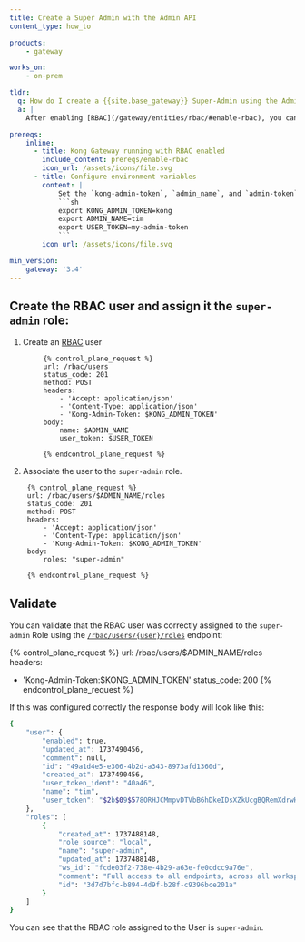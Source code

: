 ```yaml
---
title: Create a Super Admin with the Admin API
content_type: how_to

products:
    - gateway

works_on:
    - on-prem

tldr: 
  q: How do I create a {{site.base_gateway}} Super-Admin using the Admin API
  a: |
    After enabling [RBAC](/gateway/entities/rbac/#enable-rbac), you can create a Super-Admin user by issuing a `POST` request to the [`/rbac/users/`](/api/gateway/admin-ee/#/operations/post-rbac-users) endpoint. Then associate the user to the `super-admin` role.

prereqs:
    inline:
      - title: Kong Gateway running with RBAC enabled
        include_content: prereqs/enable-rbac
        icon_url: /assets/icons/file.svg
      - title: Configure environment variables
        content: |
            Set the `kong-admin-token`, `admin_name`, and `admin-token`, for example: 
            ```sh
            export KONG_ADMIN_TOKEN=kong
            export ADMIN_NAME=tim
            export USER_TOKEN=my-admin-token
            ```
        icon_url: /assets/icons/file.svg

min_version:
    gateway: '3.4'
---
```



## Create the RBAC user and assign it the `super-admin` role: 

1. Create an [RBAC](/gateway/entities/rbac/) user

            {% control_plane_request %}
            url: /rbac/users
            status_code: 201
            method: POST
            headers:
                - 'Accept: application/json'
                - 'Content-Type: application/json'
                - 'Kong-Admin-Token: $KONG_ADMIN_TOKEN'
            body:
                name: $ADMIN_NAME
                user_token: $USER_TOKEN

            {% endcontrol_plane_request %}
2. Associate the user to the `super-admin` role.
        

            
        {% control_plane_request %}
        url: /rbac/users/$ADMIN_NAME/roles
        status_code: 201
        method: POST
        headers:
            - 'Accept: application/json'
            - 'Content-Type: application/json'
            - 'Kong-Admin-Token: $KONG_ADMIN_TOKEN'
        body:
            roles: "super-admin"

        {% endcontrol_plane_request %}

## Validate

You can validate that the RBAC user was correctly assigned to the `super-admin` Role using the [`/rbac/users/{user}/roles`](/api/gateway/admin-ee/#/operations/get-rbac-users-name_or_id-roles) endpoint: 

{% control_plane_request %}
url: /rbac/users/$ADMIN_NAME/roles
headers:
  - 'Kong-Admin-Token:$KONG_ADMIN_TOKEN'
status_code: 200
{% endcontrol_plane_request %}

If this was configured correctly the response body will look like this: 

```sh
{
	"user": {
		"enabled": true,
		"updated_at": 1737490456,
		"comment": null,
		"id": "49a1d4e5-e306-4b2d-a343-8973afd1360d",
		"created_at": 1737490456,
		"user_token_ident": "40a46",
		"name": "tim",
		"user_token": "$2b$09$578ORHJCMmpvDTVbB6hDkeIDsXZkUcgBQRemXdrwH2ex8IYBKWSE."
	},
	"roles": [
		{
			"created_at": 1737488148,
			"role_source": "local",
			"name": "super-admin",
			"updated_at": 1737488148,
			"ws_id": "fcde03f2-738e-4b29-a63e-fe0cdcc9a76e",
			"comment": "Full access to all endpoints, across all workspaces",
			"id": "3d7d7bfc-b894-4d9f-b28f-c9396bce201a"
		}
	]
}
```
You can see that the RBAC role assigned to the User is `super-admin`.